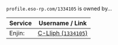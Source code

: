 `profile.eso-rp.com/1334105` is owned by&hellip;

Service   | Username / Link
--------- | ---------------
Enjin:    | [C-Lliph (`1334105`)](http://eso-rp.com/profile/1334105)
